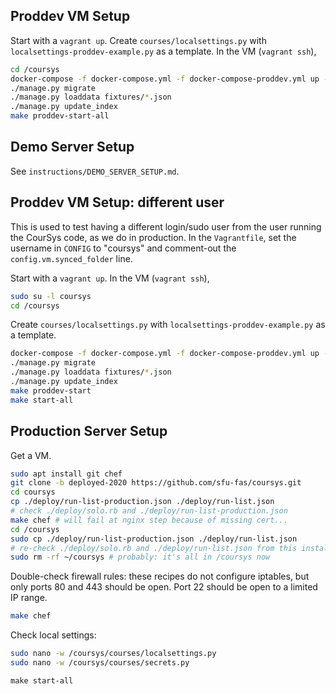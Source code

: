 ## Proddev VM Setup

Start with a `vagrant up`. Create `courses/localsettings.py` with `localsettings-proddev-example.py` as a template.
In the VM (`vagrant ssh`),
```sh
cd /coursys
docker-compose -f docker-compose.yml -f docker-compose-proddev.yml up -d
./manage.py migrate
./manage.py loaddata fixtures/*.json
./manage.py update_index
make proddev-start-all
```

## Demo Server Setup

See `instructions/DEMO_SERVER_SETUP.md`.

## Proddev VM Setup: different user

This is used to test having a different login/sudo user from the user running the CourSys code, as we do in production. In the `Vagrantfile`, set the username in `CONFIG` to "coursys" and comment-out the `config.vm.synced_folder` line. 

Start with a `vagrant up`. In the VM (`vagrant ssh`),
```sh
sudo su -l coursys
cd /coursys
```

Create `courses/localsettings.py` with `localsettings-proddev-example.py` as a template.
```sh
docker-compose -f docker-compose.yml -f docker-compose-proddev.yml up -d
./manage.py migrate
./manage.py loaddata fixtures/*.json
./manage.py update_index
make proddev-start
make start-all
```


## Production Server Setup

Get a VM.

```sh
sudo apt install git chef
git clone -b deployed-2020 https://github.com/sfu-fas/coursys.git
cd coursys
cp ./deploy/run-list-production.json ./deploy/run-list.json
# check ./deploy/solo.rb and ./deploy/run-list-production.json
make chef # will fail at nginx step because of missing cert...
cd /coursys
sudo cp ./deploy/run-list-production.json ./deploy/run-list.json
# re-check ./deploy/solo.rb and ./deploy/run-list.json from this installation
sudo rm -rf ~/coursys # probably: it's all in /coursys now
```

Double-check firewall rules: these recipes do not configure iptables, but only ports 80 and 443 should be open. Port 22 should be open to a limited IP range.
```sh
make chef
```

Check local settings:
```sh
sudo nano -w /coursys/courses/localsettings.py
sudo nano -w /coursys/courses/secrets.py
```

```shell
make start-all
```
